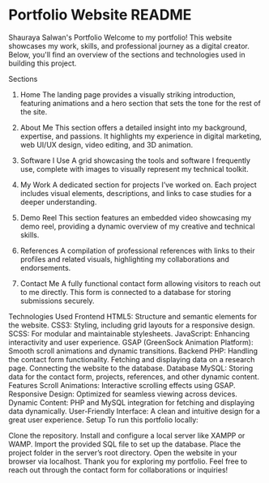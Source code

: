 # Portfolio Website README

Shauraya Salwan's Portfolio
Welcome to my portfolio! This website showcases my work, skills, and professional journey as a digital creator. Below, you'll find an overview of the sections and technologies used in building this project.

Sections
1. Home
The landing page provides a visually striking introduction, featuring animations and a hero section that sets the tone for the rest of the site.

2. About Me
This section offers a detailed insight into my background, expertise, and passions. It highlights my experience in digital marketing, web UI/UX design, video editing, and 3D animation.

3. Software I Use
A grid showcasing the tools and software I frequently use, complete with images to visually represent my technical toolkit.

4. My Work
A dedicated section for projects I’ve worked on. Each project includes visual elements, descriptions, and links to case studies for a deeper understanding.

5. Demo Reel
This section features an embedded video showcasing my demo reel, providing a dynamic overview of my creative and technical skills.

6. References
A compilation of professional references with links to their profiles and related visuals, highlighting my collaborations and endorsements.

7. Contact Me
A fully functional contact form allowing visitors to reach out to me directly. This form is connected to a database for storing submissions securely.

Technologies Used
Frontend
HTML5: Structure and semantic elements for the website.
CSS3: Styling, including grid layouts for a responsive design.
SCSS: For modular and maintainable stylesheets.
JavaScript: Enhancing interactivity and user experience.
GSAP (GreenSock Animation Platform): Smooth scroll animations and dynamic transitions.
Backend
PHP:
Handling the contact form functionality.
Fetching and displaying data on a research page.
Connecting the website to the database.
Database
MySQL: Storing data for the contact form, projects, references, and other dynamic content.
Features
Scroll Animations: Interactive scrolling effects using GSAP.
Responsive Design: Optimized for seamless viewing across devices.
Dynamic Content: PHP and MySQL integration for fetching and displaying data dynamically.
User-Friendly Interface: A clean and intuitive design for a great user experience.
Setup
To run this portfolio locally:

Clone the repository.
Install and configure a local server like XAMPP or WAMP.
Import the provided SQL file to set up the database.
Place the project folder in the server’s root directory.
Open the website in your browser via localhost.
Thank you for exploring my portfolio. Feel free to reach out through the contact form for collaborations or inquiries!
